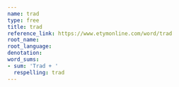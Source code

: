 ```yaml
---
name: trad
type: free
title: trad
reference_link: https://www.etymonline.com/word/trad
root_name: 
root_language: 
denotation: 
word_sums:
- sum: 'Trad + '
  respelling: trad
---
```

